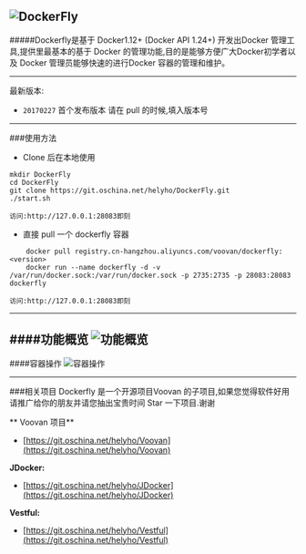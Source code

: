 ![DockerFly](http://git.oschina.net/uploads/images/2017/0227/130240_f5a011b5_116083.png "DockerFly")
------------------

#####Dockerfly是基于 Docker1.12+ (Docker API 1.24+) 开发出Docker 管理工具,提供里最基本的基于 Docker 的管理功能,目的是能够方便广大Docker初学者以及 Docker 管理员能够快速的进行Docker 容器的管理和维护。

------------------
最新版本:
 - `20170227` 首个发布版本
 请在 pull 的时候,填入版本号
------------------
###使用方法
 - Clone 后在本地使用
```shell
mkdir DockerFly
cd DockerFly
git clone https://git.oschina.net/helyho/DockerFly.git
./start.sh
```
    访问:http://127.0.0.1:28083即刻

 - 直接 pull 一个 dockerfly 容器
```shell
    docker pull registry.cn-hangzhou.aliyuncs.com/voovan/dockerfly:<version> 
    docker run --name dockerfly -d -v /var/run/docker.sock:/var/run/docker.sock -p 2735:2735 -p 28083:28083 dockerfly
```
    访问:http://127.0.0.1:28083即刻

------------------

####功能概览
![功能概览](http://git.oschina.net/uploads/images/2017/0227/125457_aa86c71d_116083.gif "功能概览")
------------------
####容器操作
![容器操作](http://git.oschina.net/uploads/images/2017/0227/125522_866b27ec_116083.gif "容器操作")

------------------

###相关项目
Dockerfly 是一个开源项目Voovan 的子项目,如果您觉得软件好用请推广给你的朋友并请您抽出宝贵时间 Star 一下项目.谢谢

** Voovan 项目**
 - [https://git.oschina.net/helyho/Voovan](https://git.oschina.net/helyho/Voovan) 

**JDocker:**
 - [https://git.oschina.net/helyho/JDocker](https://git.oschina.net/helyho/JDocker)

**Vestful:**
 - [https://git.oschina.net/helyho/Vestful](https://git.oschina.net/helyho/Vestful)
